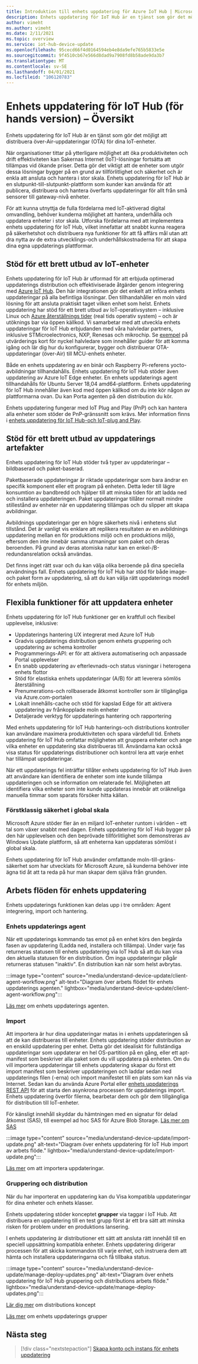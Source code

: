 ```yaml
---
title: Introduktion till enhets uppdatering för Azure IoT Hub | Microsoft Docs
description: Enhets uppdatering för IoT Hub är en tjänst som gör det möjligt att distribuera över-Air-uppdateringar (OTA) för dina IoT-enheter.
author: vimeht
ms.author: vimeht
ms.date: 2/11/2021
ms.topic: overview
ms.service: iot-hub-device-update
ms.openlocfilehash: 95cecd66f4d0164594eb4e8da9efe765b5833e5e
ms.sourcegitcommit: 9f4510cb67e566d8dad9a7908fd8b58ade9da3b7
ms.translationtype: MT
ms.contentlocale: sv-SE
ms.lasthandoff: 04/01/2021
ms.locfileid: "106120783"
---
```

# <a name="device-update-for-iot-hub-preview-overview"></a>Enhets uppdatering för IoT Hub (för hands version) – Översikt

Enhets uppdatering för IoT Hub är en tjänst som gör det möjligt att distribuera över-Air-uppdateringar (OTA) för dina IoT-enheter.

När organisationer tittar på ytterligare möjlighet att öka produktiviteten och drift effektiviteten kan Sakernas Internet (IoT)-lösningar fortsätta att tillämpas vid ökande priser. Detta gör det viktigt att de enheter som utgör dessa lösningar bygger på en grund av tillförlitlighet och säkerhet och är enkla att ansluta och hantera i stor skala. Enhets uppdatering för IoT Hub är en slutpunkt-till-slutpunkt-plattform som kunder kan använda för att publicera, distribuera och hantera överfarts uppdateringar för allt från små sensorer till gateway-nivå enheter. 

För att kunna utnyttja de fulla fördelarna med IoT-aktiverad digital omvandling, behöver kunderna möjlighet att hantera, underhålla och uppdatera enheter i stor skala. Utforska fördelarna med att implementera enhets uppdatering för IoT Hub, vilket innefattar att snabbt kunna reagera på säkerhetshot och distribuera nya funktioner för att få affärs mål utan att dra nytta av de extra utvecklings-och underhållskostnaderna för att skapa dina egna uppdaterings plattformar.

## <a name="support-for-a-wide-range-of-iot-devices"></a>Stöd för ett brett utbud av IoT-enheter


Enhets uppdatering för IoT Hub är utformad för att erbjuda optimerad uppdaterings distribution och effektiviserade åtgärder genom integrering med [Azure IoT Hub](https://azure.microsoft.com/en-us/services/iot-hub/). Den här integrationen gör det enkelt att införa enhets uppdateringar på alla befintliga lösningar. Den tillhandahåller en moln värd lösning för att ansluta praktiskt taget vilken enhet som helst. Enhets uppdatering har stöd för ett brett utbud av IoT-operativsystem – inklusive Linux och [Azure återställnings tider](https://azure.microsoft.com/en-us/services/rtos/) (real tids operativ system) – och är utöknings bar via öppen källkod. Vi samarbetar med att utveckla enhets uppdateringar för IoT Hub erbjudanden med våra halvledar partners, inklusive STMicroelectronics, NXP, Renesas och mikrochip. Se [exempel](https://github.com/azure-rtos/samples/tree/PublicPreview/ADU) på utvärderings kort för nyckel halvledare som innehåller guider för att komma igång och lär dig hur du konfigurerar, bygger och distribuerar OTA-uppdateringar (över-Air) till MCU-enhets enheter. 

Både en enhets uppdatering av en binär och Raspberry Pi-referens yocto-avbildningar tillhandahålls.
Enhets uppdatering för IoT Hub stöder även uppdatering av Azure IoT Edge enheter. En enhets uppdaterings agent tillhandahålls för Ubuntu Server 18,04 amd64-plattform. Enhets uppdatering för IoT Hub innehåller även kod med öppen källkod om du inte kör någon av plattformarna ovan. Du kan Porta agenten på den distribution du kör.

Enhets uppdatering fungerar med IoT Plug and Play (PnP) och kan hantera alla enheter som stöder de PnP-gränssnitt som krävs. Mer information finns i [enhets uppdatering för IoT Hub-och IoT-plug and Play](device-update-plug-and-play.md).

## <a name="support-for-a-wide-range-of-update-artifacts"></a>Stöd för ett brett utbud av uppdaterings artefakter

Enhets uppdatering för IoT Hub stöder två typer av uppdateringar – bildbaserad och paket-baserad.

Paketbaserade uppdateringar är riktade uppdateringar som bara ändrar en specifik komponent eller ett program på enheten. Detta leder till lägre konsumtion av bandbredd och hjälper till att minska tiden för att ladda ned och installera uppdateringen. Paket uppdateringar tillåter normalt mindre stillestånd av enheter när en uppdatering tillämpas och du slipper att skapa avbildningar.

Avbildnings uppdateringar ger en högre säkerhets nivå i enhetens slut tillstånd. Det är vanligt vis enklare att replikera resultaten av en avbildnings uppdatering mellan en för produktions miljö och en produktions miljö, eftersom den inte innebär samma utmaningar som paket och deras beroenden.
På grund av deras atomiska natur kan en enkel-/B-redundansrelation också användas.

Det finns inget rätt svar och du kan välja olika beroende på dina speciella användnings fall. Enhets uppdatering för IoT Hub har stöd för både image-och paket form av uppdatering, så att du kan välja rätt uppdaterings modell för enhets miljön.

## <a name="flexible-features-for-updating-devices"></a>Flexibla funktioner för att uppdatera enheter

Enhets uppdatering för IoT Hub funktioner ger en kraftfull och flexibel upplevelse, inklusive:

* Uppdaterings hantering UX integrerat med Azure IoT Hub
* Gradvis uppdaterings distribution genom enhets gruppering och uppdatering av schema kontroller
* Programmerings-API: er för att aktivera automatisering och anpassade Portal upplevelser
* En snabb uppdatering av efterlevnads-och status visningar i heterogena enhets flottor
* Stöd för elastiska enhets uppdateringar (A/B) för att leverera sömlös återställning
* Prenumerations-och rollbaserade åtkomst kontroller som är tillgängliga via Azure.com-portalen
* Lokalt innehålls-cache och stöd för kapslad Edge för att aktivera uppdatering av frånkopplade moln enheter
* Detaljerade verktyg för uppdaterings hantering och rapportering 

Med enhets uppdatering för IoT Hub hanterings-och distributions kontroller kan användare maximera produktiviteten och spara värdefull tid. Enhets uppdatering för IoT Hub omfattar möjligheten att gruppera enheter och ange vilka enheter en uppdatering ska distribueras till. Användarna kan också visa status för uppdaterings distributioner och kontrol lera att varje enhet har tillämpat uppdateringar.

När ett uppdaterings fel inträffar tillåter enhets uppdatering för IoT Hub även att användare kan identifiera de enheter som inte kunde tillämpa uppdateringen och se information om relaterade fel. Möjligheten att identifiera vilka enheter som inte kunde uppdateras innebär att oräkneliga manuella timmar som sparats försöker hitta källan.

### <a name="best-in-class-security-at-global-scale"></a>Förstklassig säkerhet i global skala

Microsoft Azure stöder fler än en miljard IoT-enheter runtom i världen – ett tal som växer snabbt med dagen. Enhets uppdatering för IoT Hub bygger på den här upplevelsen och den beprövade tillförlitlighet som demonstreras av Windows Update plattform, så att enheterna kan uppdateras sömlöst i global skala.

Enhets uppdatering för IoT Hub använder omfattande moln-till-gräns-säkerhet som har utvecklats för Microsoft Azure, så kunderna behöver inte ägna tid åt att ta reda på hur man skapar dem själva från grunden.


## <a name="device-update-workflows"></a>Arbets flöden för enhets uppdatering

Enhets uppdaterings funktionen kan delas upp i tre områden: Agent integrering, import och hantering.

### <a name="device-update-agent"></a>Enhets uppdaterings agent

När ett uppdaterings kommando tas emot på en enhet körs den begärda fasen av uppdatering (Ladda ned, installera och tillämpa). Under varje fas returneras statusen till enhets uppdatering via IoT Hub så att du kan visa den aktuella statusen för en distribution. Om inga uppdateringar pågår returneras statusen "inaktiv". En distribution kan när som helst avbrytas.

:::image type="content" source="media/understand-device-update/client-agent-workflow.png" alt-text="Diagram över arbets flödet för enhets uppdaterings agenten." lightbox="media/understand-device-update/client-agent-workflow.png":::

[Läs mer](device-update-agent-overview.md) om enhets uppdaterings agenten. 

### <a name="importing"></a>Import

Att importera är hur dina uppdateringar matas in i enhets uppdateringen så att de kan distribueras till enheter. Enhets uppdatering stöder distribution av en enskild uppdatering per enhet. Detta gör det idealiskt för fullständiga uppdateringar som uppdaterar en hel OS-partition på en gång, eller ett apt-manifest som beskriver alla paket som du vill uppdatera på enheten. Om du vill importera uppdateringar till enhets uppdatering skapar du först ett import manifest som beskriver uppdateringen och laddar sedan ned uppdaterings filen (-erna) och import manifestet till en plats som kan nås via Internet. Sedan kan du använda Azure Portal eller [enhets uppdaterings REST API](https://docs.microsoft.com/rest/api/deviceupdate/) för att starta den asynkrona processen för uppdaterings import. Enhets uppdatering överför filerna, bearbetar dem och gör dem tillgängliga för distribution till IoT-enheter.

För känsligt innehåll skyddar du hämtningen med en signatur för delad åtkomst (SAS), till exempel ad hoc SAS för Azure Blob Storage. [Läs mer om SAS](../storage/common/storage-sas-overview.md)

:::image type="content" source="media/understand-device-update/import-update.png" alt-text="Diagram över enhets uppdatering för IoT Hub import av arbets flöde." lightbox="media/understand-device-update/import-update.png":::

[Läs mer](import-concepts.md) om att importera uppdateringar. 

### <a name="grouping-and-deployment"></a>Gruppering och distribution

När du har importerat en uppdatering kan du Visa kompatibla uppdateringar för dina enheter och enhets klasser.

Enhets uppdatering stöder konceptet **grupper** via taggar i IoT Hub. Att distribuera en uppdatering till en test grupp först är ett bra sätt att minska risken för problem under en produktions lansering.

I enhets uppdatering är distributioner ett sätt att ansluta rätt innehåll till en speciell uppsättning kompatibla enheter. Enhets uppdatering dirigerar processen för att skicka kommandon till varje enhet, och instruera dem att hämta och installera uppdateringarna och få tillbaka status.

:::image type="content" source="media/understand-device-update/manage-deploy-updates.png" alt-text="Diagram över enhets uppdatering för IoT Hub gruppering och distributions arbets flöde." lightbox="media/understand-device-update/manage-deploy-updates.png":::

[Lär dig mer](device-update-compliance.md) om distributions koncept

[Läs mer](device-update-groups.md) om enhets uppdaterings grupper


## <a name="next-steps"></a>Nästa steg

> [!div class="nextstepaction"]
> [Skapa konto och instans för enhets uppdatering](create-device-update-account.md)